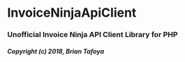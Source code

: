# InvoiceNinjaApiClient

### Unofficial Invoice Ninja API Client Library for PHP

##### Copyright (c) 2018, Brian Tafoya